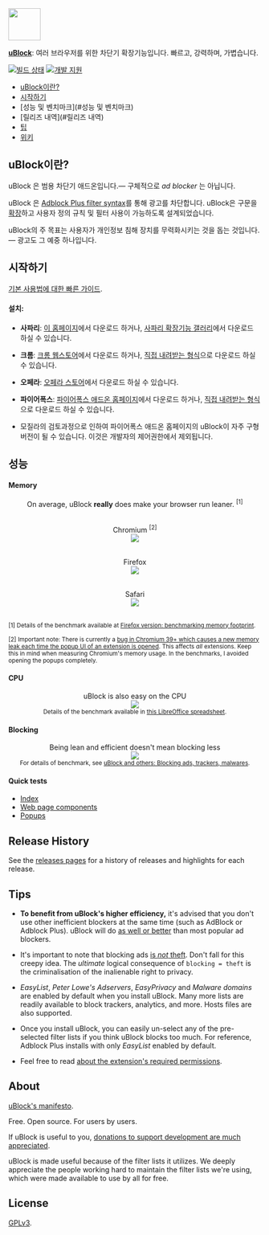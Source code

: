<a href = "https://chrismatic.io/ublock/">
<img  src="https://raw.githubusercontent.com/chrisaljoudi/uBlock/master/doc/img/icon64@2x.png"
      height="64"
      width="64">
</a>

[**uBlock**](https://chrismatic.io/ublock/): 여러 브라우저를 위한 차단기 확장기능입니다. 빠르고, 강력하며, 가볍습니다.

[![빌드 상태](https://travis-ci.org/chrisaljoudi/uBlock.svg?branch=master)](https://travis-ci.org/chrisaljoudi/uBlock) [![개발 지원](https://chrismatic.io/oncedonate.svg)](https://chrismatic.io/donate)


* [uBlock이란?](#uBlock이란?)
* [시작하기](#시작하기)
* [성능 및 벤치마크](#성능 및 벤치마크)
* [릴리즈 내역](#릴리즈 내역)
* [팁](#팁)
* [위키](https://github.com/chrisaljoudi/uBlock/wiki)

## uBlock이란?

uBlock 은 범용 차단기 애드온입니다.— 구체적으로 *ad blocker* 는 아닙니다.

uBlock 은 [Adblock Plus filter syntax](https://adblockplus.org/en/filters)를 통해 광고를 차단합니다. uBlock은 구문을 [확장](https://github.com/chrisaljoudi/uBlock/wiki/Filter-syntax-extensions)하고 사용자 정의 규칙 및 필터 사용이 가능하도록 설계되었습니다.

uBlock의 주 목표는 사용자가 개인정보 침해 장치를 무력화시키는 것을 돕는 것입니다. — 광고도 그 예중 하나입니다.

## 시작하기

[기본 사용법에 대한 빠른 가이드](https://github.com/chrisaljoudi/uBlock/wiki/Quick-guide:-popup-user-interface).

#### 설치:

* **사파리**: [이 홈페이지](https://chrismatic.io/ublock/safari/)에서 다운로드 하거나, [사파리 확장기능 갤러리](https://extensions.apple.com/details/?id=net.chrisaljoudi.uBlock-96G4BAKDQ9)에서 다운로드 하실 수 있습니다.

* **크롬**: [크롬 웹스토어](https://chrome.google.com/webstore/detail/ublock/epcnnfbjfcgphgdmggkamkmgojdagdnn)에서 다운로드 하거나, [직접 내려받는 형식](https://github.com/chrisaljoudi/uBlock/tree/master/dist#install)으로 다운로드 하실 수 있습니다.

* **오페라**: [오페라 스토어](https://addons.opera.com/en-gb/extensions/details/ublock/)에서 다운로드 하실 수 있습니다.

* **파이어폭스**: [파이어폭스 애드온 홈페이지](https://addons.mozilla.org/en-US/firefox/addon/ublock/)에서 다운로드 하거나, [직접 내려받는 형식](https://github.com/chrisaljoudi/uBlock/releases)으로 다운로드 하실 수 있습니다.

 * 모질라의 검토과정으로 인하여 파이어폭스 애드온 홈페이지의 uBlock이 자주 구형 버전이 될 수 있습니다. 이것은 개발자의 제어권한에서 제외됩니다.

## 성능

#### Memory

<div align="center">
On average, uBlock <b>really</b> does make your browser run leaner. <sup>[1]</sup><br><br>

Chromium <sup>[2]</sup><br>
<img src="https://raw.githubusercontent.com/chrisaljoudi/uBlock/master/doc/benchmarks/mem-usage-overall-chart-20141224.png" /><br><br>

Firefox<br>
<img src="https://raw.githubusercontent.com/chrisaljoudi/uBlock/master/doc/benchmarks/mem-usage-overall-chart-20150205.png" /><br><br>

Safari<br>
<img src="https://raw.githubusercontent.com/chrisaljoudi/uBlock/master/doc/benchmarks/mem-usage-overall-chart-safari-20150205.png" /><br><br>

</div>

<sup>[1] Details of the benchmark available at <a href="https://github.com/chrisaljoudi/uBlock/wiki/Firefox-version:-benchmarking-memory-footprint">Firefox version: benchmarking memory footprint</a>.</sup><br>

<sup>[2] Important note: There is currently a [bug in Chromium 39+ which causes a new memory leak each time the popup UI of an extension is opened](https://code.google.com/p/chromium/issues/detail?id=441500). This affects <i>all</i> extensions. Keep this in mind when measuring Chromium's memory usage. In the benchmarks, I avoided opening the popups completely.</sup><br>

#### CPU

<p align="center">
uBlock is also easy on the CPU<br>
<img src="https://raw.githubusercontent.com/chrisaljoudi/uBlock/master/doc/benchmarks/cpu-usage-overall-chart-20141226.png" /><br>
<sup>Details of the benchmark available in <a href="https://github.com/chrisaljoudi/uBlock/blob/master/doc/benchmarks/cpu-usage-overall-20141226.ods">this LibreOffice spreadsheet</a>.</sup>
</p>

#### Blocking

<p align="center">
Being lean and efficient doesn't mean blocking less<br>
<img src="https://raw.githubusercontent.com/chrisaljoudi/uBlock/master/doc/benchmarks/privex-201502-16.png" /><br>
<sup>For details of benchmark, see 
<a href="https://github.com/chrisaljoudi/uBlock/wiki/uBlock-and-others%3A-Blocking-ads%2C-trackers%2C-malwares">uBlock and others: Blocking ads, trackers, malwares</a>.
</p>

#### Quick tests

- [Index](http://raymondhill.net/ublock/tests.html)
- [Web page components](http://raymondhill.net/ublock/tiles1.html)
- [Popups](http://raymondhill.net/ublock/popup.html)

## Release History

See the [releases pages](https://github.com/chrisaljoudi/uBlock/releases) for a history of releases and highlights for each release.

## Tips

* **To benefit from uBlock's higher efficiency,** it's advised that you don't use other inefficient blockers at the same time (such as AdBlock or Adblock Plus). uBlock will do [as well or better](#blocking) than most popular ad blockers.

* It's important to note that blocking ads [is *not* theft](https://twitter.com/LeaVerou/status/518154828166725632). Don't fall for this creepy idea. The _ultimate_ logical consequence of `blocking = theft` is the criminalisation of the inalienable right to privacy.

* _EasyList_, _Peter Lowe's Adservers_, _EasyPrivacy_ and _Malware domains_ are enabled by default when you install uBlock. Many more lists are readily available to block trackers, analytics, and more. Hosts files are also supported.

* Once you install uBlock, you can easily un-select any of the pre-selected filter lists if you think uBlock blocks too much. For reference, Adblock Plus installs with only _EasyList_ enabled by default.

* Feel free to read [about the extension's required permissions](https://github.com/chrisaljoudi/uBlock/wiki/About-the-required-permissions).

## About

[uBlock's manifesto](MANIFESTO.md).

Free. Open source. For users by users.

If uBlock is useful to you, [donations to support development are much appreciated](https://chrismatic.io/ublock/).

uBlock is made useful because of the filter lists it utilizes. We deeply appreciate
the people working hard to maintain the filter lists we're using,
which were made available to use by all for free.

## License

[GPLv3](https://github.com/chrisaljoudi/uBlock/blob/master/LICENSE.txt).

